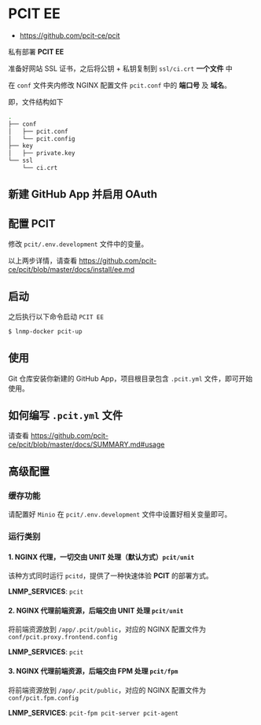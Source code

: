# PCIT EE

* https://github.com/pcit-ce/pcit

私有部署 **PCIT EE**

准备好网站 SSL 证书，之后将公钥 + 私钥复制到 `ssl/ci.crt` **一个文件** 中

在 `conf` 文件夹内修改 NGINX 配置文件 `pcit.conf` 中的 **端口号** 及 **域名**。

即，文件结构如下

```bash
.
├── conf
│   ├── pcit.conf
│   └── pcit.config
├── key
│   ├── private.key
└── ssl
    └── ci.crt
```

## 新建 GitHub App 并启用 OAuth

## 配置 PCIT

修改 `pcit/.env.development` 文件中的变量。

以上两步详情，请查看 https://github.com/pcit-ce/pcit/blob/master/docs/install/ee.md

## 启动

之后执行以下命令启动 `PCIT EE`

```bash
$ lnmp-docker pcit-up
```

## 使用

Git 仓库安装你新建的 GitHub App，项目根目录包含 `.pcit.yml` 文件，即可开始使用。

## 如何编写 `.pcit.yml` 文件

请查看 https://github.com/pcit-ce/pcit/blob/master/docs/SUMMARY.md#usage

## 高级配置

### 缓存功能

请配置好 `Minio` 在 `pcit/.env.development` 文件中设置好相关变量即可。

### 运行类别

#### 1. NGINX 代理，一切交由 UNIT 处理（默认方式）`pcit/unit`

该种方式同时运行 `pcitd`，提供了一种快速体验 **PCIT** 的部署方式。

**LNMP_SERVICES**: `pcit`

#### 2. NGINX 代理前端资源，后端交由 UNIT 处理 `pcit/unit`

将前端资源放到 `/app/.pcit/public`，对应的 NGINX 配置文件为 `conf/pcit.proxy.frontend.config`

**LNMP_SERVICES**: `pcit`

#### 3. NGINX 代理前端资源，后端交由 FPM 处理 `pcit/fpm`

将前端资源放到 `/app/.pcit/public`，对应的 NGINX 配置文件为 `conf/pcit.fpm.config`

**LNMP_SERVICES**: `pcit-fpm pcit-server pcit-agent`
